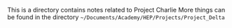 This is a directory contains notes related to Project Charlie
More things can be found in the directory `~/Documents/Academy/HEP/Projects/Project_Delta`

